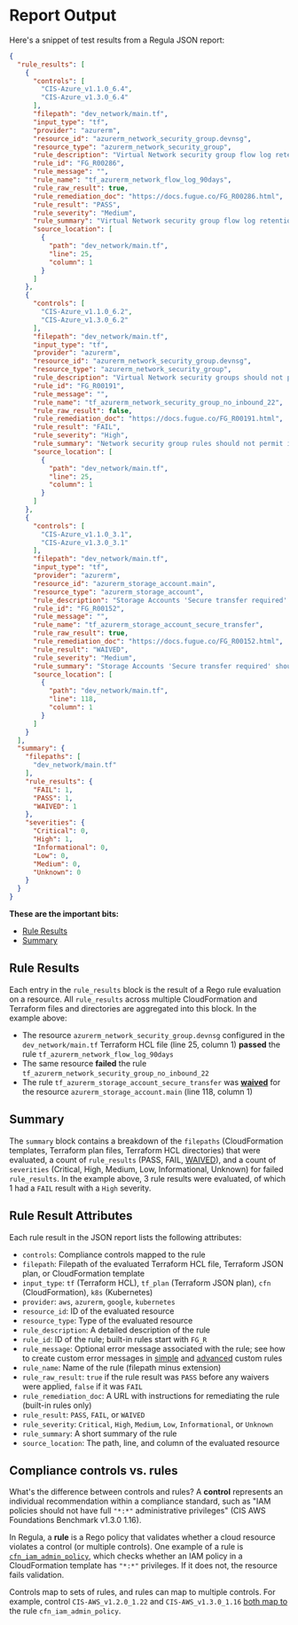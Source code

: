 # Report Output

Here's a snippet of test results from a Regula JSON report:

```json
{
  "rule_results": [
    {
      "controls": [
        "CIS-Azure_v1.1.0_6.4",
        "CIS-Azure_v1.3.0_6.4"
      ],
      "filepath": "dev_network/main.tf",
      "input_type": "tf",
      "provider": "azurerm",
      "resource_id": "azurerm_network_security_group.devnsg",
      "resource_type": "azurerm_network_security_group",
      "rule_description": "Virtual Network security group flow log retention period should be set to 90 days or greater. Flow logs enable capturing information about IP traffic flowing in and out of network security groups. Logs can be used to check for anomalies and give insight into suspected breaches.",
      "rule_id": "FG_R00286",
      "rule_message": "",
      "rule_name": "tf_azurerm_network_flow_log_90days",
      "rule_raw_result": true,
      "rule_remediation_doc": "https://docs.fugue.co/FG_R00286.html",
      "rule_result": "PASS",
      "rule_severity": "Medium",
      "rule_summary": "Virtual Network security group flow log retention period should be set to 90 days or greater",
      "source_location": [
        {
          "path": "dev_network/main.tf",
          "line": 25,
          "column": 1
        }
      ]
    },
    {
      "controls": [
        "CIS-Azure_v1.1.0_6.2",
        "CIS-Azure_v1.3.0_6.2"
      ],
      "filepath": "dev_network/main.tf",
      "input_type": "tf",
      "provider": "azurerm",
      "resource_id": "azurerm_network_security_group.devnsg",
      "resource_type": "azurerm_network_security_group",
      "rule_description": "Virtual Network security groups should not permit ingress from '0.0.0.0/0' to TCP/UDP port 22 (SSH). The potential security problem with using SSH over the internet is that attackers can use various brute force techniques to gain access to Azure Virtual Machines. Once the attackers gain access, they can use a virtual machine as a launch point for compromising other machines on the Azure Virtual Network or even attack networked devices outside of Azure.",
      "rule_id": "FG_R00191",
      "rule_message": "",
      "rule_name": "tf_azurerm_network_security_group_no_inbound_22",
      "rule_raw_result": false,
      "rule_remediation_doc": "https://docs.fugue.co/FG_R00191.html",
      "rule_result": "FAIL",
      "rule_severity": "High",
      "rule_summary": "Network security group rules should not permit ingress from '0.0.0.0/0' to port 22 (SSH)",
      "source_location": [
        {
          "path": "dev_network/main.tf",
          "line": 25,
          "column": 1
        }
      ]
    },
    {
      "controls": [
        "CIS-Azure_v1.1.0_3.1",
        "CIS-Azure_v1.3.0_3.1"
      ],
      "filepath": "dev_network/main.tf",
      "input_type": "tf",
      "provider": "azurerm",
      "resource_id": "azurerm_storage_account.main",
      "resource_type": "azurerm_storage_account",
      "rule_description": "Storage Accounts 'Secure transfer required' should be enabled. The secure transfer option enhances the security of a storage account by only allowing requests to the storage account by a secure connection. This control does not apply for custom domain names since Azure storage does not support HTTPS for custom domain names.",
      "rule_id": "FG_R00152",
      "rule_message": "",
      "rule_name": "tf_azurerm_storage_account_secure_transfer",
      "rule_raw_result": true,
      "rule_remediation_doc": "https://docs.fugue.co/FG_R00152.html",
      "rule_result": "WAIVED",
      "rule_severity": "Medium",
      "rule_summary": "Storage Accounts 'Secure transfer required' should be enabled",
      "source_location": [
        {
          "path": "dev_network/main.tf",
          "line": 118,
          "column": 1
        }
      ]
    }
  ],
  "summary": {
    "filepaths": [
      "dev_network/main.tf"
    ],
    "rule_results": {
      "FAIL": 1,
      "PASS": 1,
      "WAIVED": 1
    },
    "severities": {
      "Critical": 0,
      "High": 1,
      "Informational": 0,
      "Low": 0,
      "Medium": 0,
      "Unknown": 0
    }
  }
}
```

**These are the important bits:**

- [Rule Results](#rule-results)
- [Summary](#summary)

## Rule Results

Each entry in the `rule_results` block is the result of a Rego rule evaluation on a resource. All `rule_results` across multiple CloudFormation and Terraform files and directories are aggregated into this block. In the example above:

- The resource `azurerm_network_security_group.devnsg` configured in the `dev_network/main.tf` Terraform HCL file (line 25, column 1) **passed** the rule `tf_azurerm_network_flow_log_90days`
- The same resource **failed** the rule `tf_azurerm_network_security_group_no_inbound_22`
- The rule `tf_azurerm_storage_account_secure_transfer` was [**waived**](configuration.md#waiving-rule-results) for the resource `azurerm_storage_account.main` (line 118, column 1)

## Summary

The `summary` block contains a breakdown of the `filepaths` (CloudFormation templates, Terraform plan files, Terraform HCL directories) that were evaluated, a count of `rule_results` (PASS, FAIL, [WAIVED](configuration.md#waiving-rule-results)), and a count of `severities` (Critical, High, Medium, Low, Informational, Unknown) for failed `rule_results`. In the example above, 3 rule results were evaluated, of which 1 had a `FAIL` result with a `High` severity.

## Rule Result Attributes

Each rule result in the JSON report lists the following attributes:

- `controls`: Compliance controls mapped to the rule
- `filepath`: Filepath of the evaluated Terraform HCL file, Terraform JSON plan, or CloudFormation template
- `input_type`: `tf` (Terraform HCL), `tf_plan` (Terraform JSON plan), `cfn` (CloudFormation), `k8s` (Kubernetes)
- `provider`: `aws`, `azurerm`, `google`, `kubernetes`
- `resource_id`: ID of the evaluated resource
- `resource_type`: Type of the evaluated resource
- `rule_description`: A detailed description of the rule
- `rule_id`: ID of the rule; built-in rules start with `FG_R`
- `rule_message`: Optional error message associated with the rule; see how to create custom error messages in [simple](development/writing-rules.md#custom-error-messages-and-attributes-simple-rules) and [advanced](development/writing-rules.md#custom-error-messages-advanced-rules) custom rules
- `rule_name`: Name of the rule (filepath minus extension)
- `rule_raw_result`: `true` if the rule result was `PASS` before any waivers were applied, `false` if it was `FAIL`
- `rule_remediation_doc`: A URL with instructions for remediating the rule (built-in rules only)
- `rule_result`: `PASS`, `FAIL`, or `WAIVED`
- `rule_severity`: `Critical`, `High`, `Medium`, `Low`, `Informational`, or `Unknown`
- `rule_summary`: A short summary of the rule
- `source_location`: The path, line, and column of the evaluated resource

## Compliance controls vs. rules

What's the difference between controls and rules? A **control** represents an individual recommendation within a compliance standard, such as "IAM policies should not have full `"*:*"` administrative privileges" (CIS AWS Foundations Benchmark v1.3.0 1.16).

In Regula, a **rule** is a Rego policy that validates whether a cloud resource violates a control (or multiple controls). One example of a rule is [`cfn_iam_admin_policy`](https://github.com/fugue/regula/blob/master/rego/rules/cfn/iam/admin_policy.rego), which checks whether an IAM policy in a CloudFormation template has `"*:*"` privileges. If it does not, the resource fails validation.

Controls map to sets of rules, and rules can map to multiple controls. For example, control `CIS-AWS_v1.2.0_1.22` and `CIS-AWS_v1.3.0_1.16` [both map to](https://github.com/fugue/regula/blob/master/rego/rules/cfn/iam/admin_policy.rego) the rule `cfn_iam_admin_policy`.
